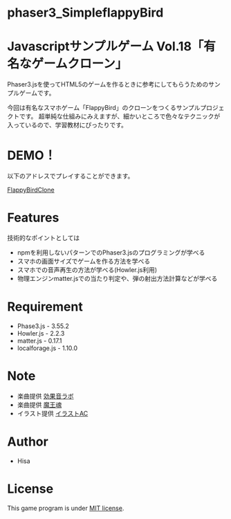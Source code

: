 # phaser3_SimpleflappyBird
# Javascriptサンプルゲーム Vol.18「有名なゲームクローン」
 
Phaser3.jsを使ってHTML5のゲームを作るときに参考にしてもらうためのサンプルゲームです。


今回は有名なスマホゲーム「FlappyBird」のクローンをつくるサンプルプロジェクトです。
超単純な仕組みにみえますが、細かいところで色々なテクニックが入っているので、学習教材にぴったりです。

# DEMO！
 
以下のアドレスでプレイすることができます。

[FlappyBirdClone](https://tinycore-hisanori.github.io/phaser3_physicsLineGame/)


# Features
 
技術的なポイントとしては

* npmを利用しないパターンでのPhaser3.jsのプログラミングが学べる
* スマホの画面サイズでゲームを作る方法を学べる
* スマホでの音声再生の方法が学べる(Howler.js利用)
* 物理エンジンmatter.jsでの当たり判定や、弾の射出方法計算などが学べる

# Requirement
 
* Phase3.js      - 3.55.2
* Howler.js      - 2.2.3
* matter.js      - 0.17.1
* localforage.js - 1.10.0
 
# Note

 * 楽曲提供 [効果音ラボ](https://soundeffect-lab.info/sound/anime/)
 * 楽曲提供 [魔王魂](https://maou.audio/)
 * イラスト提供 [イラストAC](https://www.ac-illust.com/)

 
# Author
 
* Hisa
 
# License
 
This game program is under [MIT license](https://en.wikipedia.org/wiki/MIT_License).